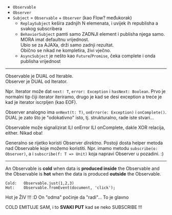 
- `Observable`
- `Observer`
- `Subject` = `Observable` + `Observer` (kao Flow? međukorak)
    - `ReplaySubject` kešira zadnjih N elemenata, i uvijek ih republisha a svakog subscribera
    - `BehaviorSubject` pamti samo ZADNJI element i publisha njega samo.  
      MORA imat defaultnu vrijednost.  
        Ubio se za AJAXa, drži samo zadnji rezultat.  
        Obično se nikad ne kompletira, živi vječno.
    - `AsyncSubject` je nešto kao `Future`/`Promise`, čeka complete i onda publisha vrijednost

*********
Observable je DUAL od Iterable.  
Observer je DUAL od Iterator.

Npr. Iterator može dat `next: T`, `error: Exception` i `hasNext: Boolean`.
Prvo je normalni tip čiji iterator iteriramo, drugo je kad se desi exception a treće je kad je iterator iscrpljen (kao EOF).

Observer analogno ima `onNext(t: T)`, `onError(e: Exception)` i `onComplete()`.
DUAL je zato što je "odokativno" isto, tj. strukturalno, rade iste stvari...

Observable može signalizirat ILI onError ILI onComplete, dakle XOR relacija, either. Nikad oba!

Generalno se rijetko koristi Observer *direktno*. 
Postoji dosta helper metoda nad Observable koje možemo koristiti.
Npr. imamo metodu `subscribe(o: Observer)`, a i `subscribe(f: T => Unit)` koja napravi Observer u pozadini. :)

*********

An Observable is **cold** when data is **produced inside** the Observable 
and the Observable is **hot** when the data is produced **outside** the Observable.

```
Cold:   Observable.just(1,2,3)  
Hot:    Observable.fromEvent(document, 'click');
```

Hot je ŽIV !!! :D
On "odma" počinje da "radi"... To je glavno

COLD EMITUJE SAM, i to ****SVAKI PUT**** kad se neko SUBSCRIBE !!!


